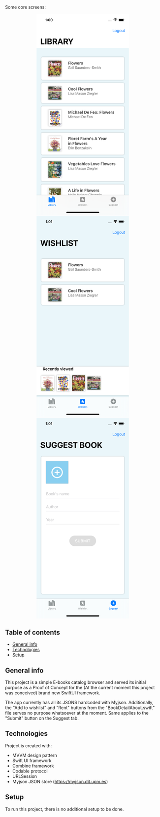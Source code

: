 Some core screens:

<p align = "center">
<img src="README-images/Home.png" width="300"> <img src="README-images/Wishlist.png" width="300">
<img src="README-images/Suggest.png" width="300">
</p>

## Table of contents
* [General info](#general-info)
* [Technologies](#technologies)
* [Setup](#setup)

## General info
This project is a simple E-books catalog browser and served its initial purpose as a Proof of Concept for the (At the current moment this project was conceived) brand new SwiftUI framework.

The app currently has all its JSONS hardcoded with Myjson. Additionally, the "Add to wishlist" and "Rent" buttons from the "BookDetailAbout.swift" file serves no purpose whatsoever at the moment. Same applies to the "Submit" button on the Suggest tab.
	
## Technologies
Project is created with:
* MVVM design pattern
* Swift UI framework
* Combine framework
* Codable protocol
* URLSession
* Myjson JSON store (https://myjson.dit.upm.es)
	
## Setup
To run this project, there is no additional setup to be done.
